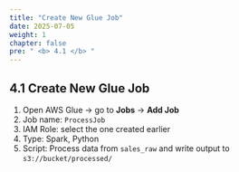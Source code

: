 ```yaml
---
title: "Create New Glue Job"
date: 2025-07-05
weight: 1
chapter: false
pre: " <b> 4.1 </b> "
---
```


## 4.1 Create New Glue Job

1. Open AWS Glue → go to **Jobs** → **Add Job**
2. Job name: `ProcessJob`
3. IAM Role: select the one created earlier
4. Type: Spark, Python
5. Script: Process data from `sales_raw` and write output to `s3://bucket/processed/`
